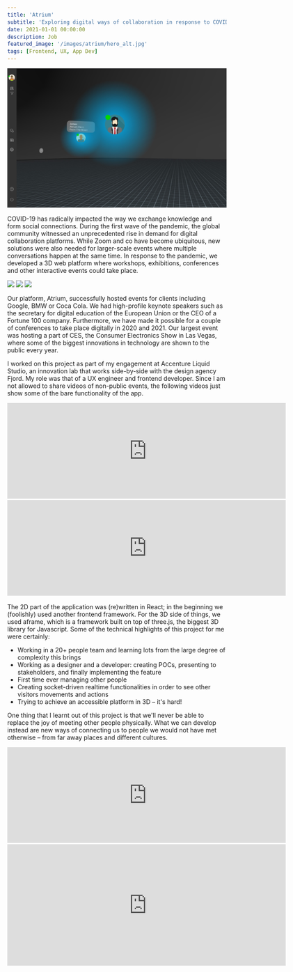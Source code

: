 ```yaml
---
title: 'Atrium'
subtitle: 'Exploring digital ways of collaboration in response to COVID-19'
date: 2021-01-01 00:00:00
description: Job
featured_image: '/images/atrium/hero_alt.jpg'
tags: [Frontend, UX, App Dev]
---
```


![](/images/atrium/hero.jpg)

COVID-19 has radically impacted the way we exchange knowledge and form social connections. During the first wave of the pandemic, the global community witnessed an unprecedented rise in demand for digital collaboration platforms. While Zoom and co have become ubiquitous, new solutions were also needed for larger-scale events where multiple conversations happen at the same time. In response to the pandemic, we developed a 3D web platform where workshops, exhibitions, conferences and other interactive events could take place.

<div class="gallery" data-columns="3">
	<img src="/images/atrium/1.gif" />
	<img src="/images/atrium/2.gif" />
	<img src="/images/atrium/3.gif" />
</div>

Our platform, Atrium, successfully hosted events for clients including Google, BMW or Coca Cola. We had high-profile keynote speakers such as the secretary for digital education of the European Union or the CEO of a Fortune 100 company. Furthermore, we have made it possible for a couple of conferences to take place digitally in 2020 and 2021. Our largest event was hosting a part of CES, the Consumer Electronics Show in Las Vegas, where some of the biggest innovations in technology are shown to the public every year.

I worked on this project as part of my engagement at Accenture Liquid Studio, an innovation lab that works side-by-side with the design agency Fjord. My role was that of a UX engineer and frontend developer. Since I am not allowed to share videos of non-public events, the following videos just show some of the bare functionality of the app.

<iframe src="https://player.vimeo.com/video/563241201?loop=1" width="640" height="220" frameborder="0" allow="autoplay; fullscreen" allowfullscreen></iframe>

<iframe src="https://player.vimeo.com/video/563241270?loop=1" width="640" height="220" frameborder="0" allow="autoplay; fullscreen" allowfullscreen></iframe>

The 2D part of the application was (re)written in React; in the beginning we (foolishly) used another frontend framework. For the 3D side of things, we used aframe, which is a framework built on top of three.js, the biggest 3D library for Javascript. Some of the technical highlights of this project for me were certainly:

* Working in a 20+ people team and learning lots from the large degree of complexity this brings
* Working as a designer and a developer: creating POCs, presenting to stakeholders, and finally implementing the feature
* First time ever managing other people
* Creating socket-driven realtime functionalities in order to see other visitors movements and actions
* Trying to achieve an accessible platform in 3D – it's hard!

One thing that I learnt out of this project is that we'll never be able to replace the joy of meeting other people physically. What we can develop instead are new ways of connecting us to people we would not have met otherwise – from far away places and different cultures.

<iframe src="https://player.vimeo.com/video/563241300?loop=1" width="640" height="220" frameborder="0" allow="autoplay; fullscreen" autoplay muted loop allowfullscreen></iframe>

<iframe src="https://player.vimeo.com/video/563240619?loop=1" width="640" height="279" frameborder="0" allow="autoplay; fullscreen" allowfullscreen></iframe>